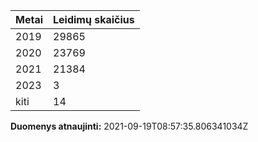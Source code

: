 | Metai | Leidimų skaičius |
|-------| ---------------- |
| 2019 | 29865 |
| 2020 | 23769 |
| 2021 | 21384 |
| 2023 | 3 |
| kiti | 14 |

**Duomenys atnaujinti:** 2021-09-19T08:57:35.806341034Z